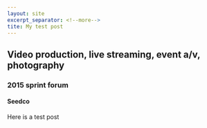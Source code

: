 ```yaml
---
layout: site
excerpt_separator: <!--more-->
tite: My test post
---
```


## Video production, live streaming, event a/v, photography

### 2015 sprint forum

#### Seedco

<!--more-->

Here is a test post
